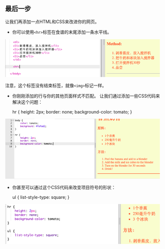 ## 最后一步

让我们再添加一点HTML和CSS来改进你的网页。

+ 你可以使用`<hr>`标签在食谱的末尾添加一条水平线。

![截屏](images/recipe-hr.png)

注意，这个标签没有结束标签，就像`<img>`标记一样。

+ 你刚刚添加的行与你的其他页面样式不匹配。 让我们通过添加一些CSS代码来解决这个问题：

    hr {
        height: 2px;
        border: none;
        background-color: tomato;
    }
    

![截屏](images/recipe-hr-css.png)

+ 你甚至可以通过这个CSS代码来改变项目符号的形状：

    ul {
        list-style-type: square;
    }
    

![截图](images/recipe-ul-css.png)